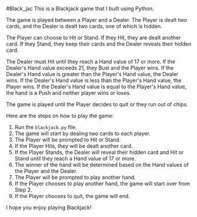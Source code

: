 #Black_jac
This is a Blackjack game that I built using Python.

The game is played between a Player and a Dealer. The Player is dealt two cards, and the Dealer is dealt two cards, one of which is hidden.

The Player can choose to Hit or Stand. If they Hit, they are dealt another card. If they Stand, they keep their cards and the Dealer reveals their hidden card.

The Dealer must Hit until they reach a Hand value of 17 or more. If the Dealer's Hand value exceeds 21, they Bust and the Player wins. If the Dealer's Hand value is greater than the Player's Hand value, the Dealer wins. If the Dealer's Hand value is less than the Player's Hand value, the Player wins. If the Dealer's Hand value is equal to the Player's Hand value, the hand is a Push and neither player wins or loses.

The game is played until the Player decides to quit or they run out of chips.

Here are the steps on how to play the game:

1. Run the `blackjack.py` file.
2. The game will start by dealing two cards to each player.
3. The Player will be prompted to Hit or Stand.
4. If the Player Hits, they will be dealt another card.
5. If the Player Stands, the Dealer will reveal their hidden card and Hit or Stand until they reach a Hand value of 17 or more.
6. The winner of the hand will be determined based on the Hand values of the Player and the Dealer.
7. The Player will be prompted to play another hand.
8. If the Player chooses to play another hand, the game will start over from Step 2.
9. If the Player chooses to quit, the game will end.

I hope you enjoy playing Blackjack!
